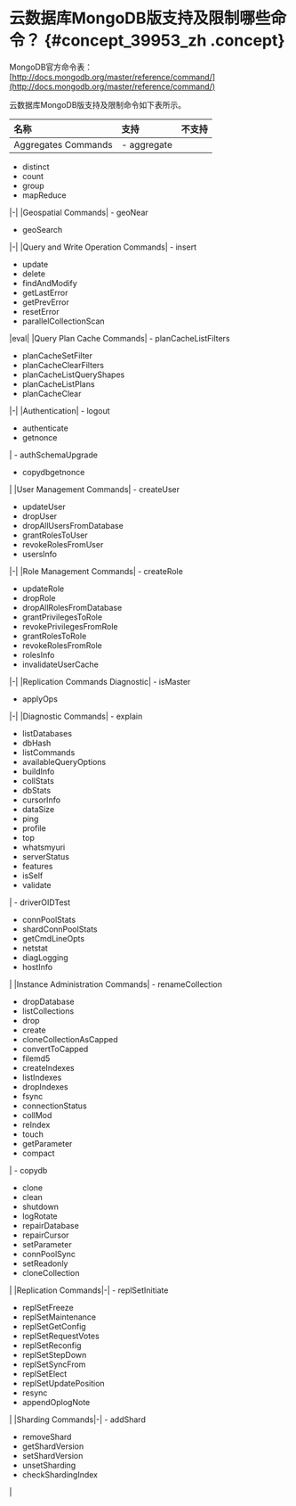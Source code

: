 # 云数据库MongoDB版支持及限制哪些命令？ {#concept_39953_zh .concept}

MongoDB官方命令表： [http://docs.mongodb.org/master/reference/command/](http://docs.mongodb.org/master/reference/command/)

云数据库MongoDB版支持及限制命令如下表所示。

|名称|支持|不支持|
|:-|:-|:--|
|Aggregates Commands| -   aggregate
-   distinct
-   count
-   group
-   mapReduce

 |-|
|Geospatial Commands| -   geoNear
-   geoSearch

 |-|
|Query and Write Operation Commands| -   insert
-   update
-   delete
-   findAndModify
-   getLastError
-   getPrevError
-   resetError
-   parallelCollectionScan

 |eval|
|Query Plan Cache Commands| -   planCacheListFilters
-   planCacheSetFilter
-   planCacheClearFilters
-   planCacheListQueryShapes
-   planCacheListPlans
-   planCacheClear

 |-|
|Authentication| -   logout
-   authenticate
-   getnonce

 | -   authSchemaUpgrade
-   copydbgetnonce

 |
|User Management Commands| -   createUser
-   updateUser
-   dropUser
-   dropAllUsersFromDatabase
-   grantRolesToUser
-   revokeRolesFromUser
-   usersInfo

 |-|
|Role Management Commands| -   createRole
-   updateRole
-   dropRole
-   dropAllRolesFromDatabase
-   grantPrivilegesToRole
-   revokePrivilegesFromRole
-   grantRolesToRole
-   revokeRolesFromRole
-   rolesInfo
-   invalidateUserCache

 |-|
|Replication Commands Diagnostic| -   isMaster
-   applyOps

 |-|
|Diagnostic Commands| -   explain
-   listDatabases
-   dbHash
-   listCommands
-   availableQueryOptions
-   buildInfo
-   collStats
-   dbStats
-   cursorInfo
-   dataSize
-   ping
-   profile
-   top
-   whatsmyuri
-   serverStatus
-   features
-   isSelf
-   validate

 | -   driverOIDTest
-   connPoolStats
-   shardConnPoolStats
-   getCmdLineOpts
-   netstat
-   diagLogging
-   hostInfo

 |
|Instance Administration Commands| -   renameCollection
-   dropDatabase
-   listCollections
-   drop
-   create
-   cloneCollectionAsCapped
-   convertToCapped
-   filemd5
-   createIndexes
-   listIndexes
-   dropIndexes
-   fsync
-   connectionStatus
-   collMod
-   reIndex
-   touch
-   getParameter
-   compact

 | -   copydb
-   clone
-   clean
-   shutdown
-   logRotate
-   repairDatabase
-   repairCursor
-   setParameter
-   connPoolSync
-   setReadonly
-   cloneCollection

 |
|Replication Commands|-| -   replSetInitiate
-   replSetFreeze
-   replSetMaintenance
-   replSetGetConfig
-   replSetRequestVotes
-   replSetReconfig
-   replSetStepDown
-   replSetSyncFrom
-   replSetElect
-   replSetUpdatePosition
-   resync
-   appendOplogNote

 |
|Sharding Commands|-| -   addShard
-   removeShard
-   getShardVersion
-   setShardVersion
-   unsetSharding
-   checkShardingIndex

 |

